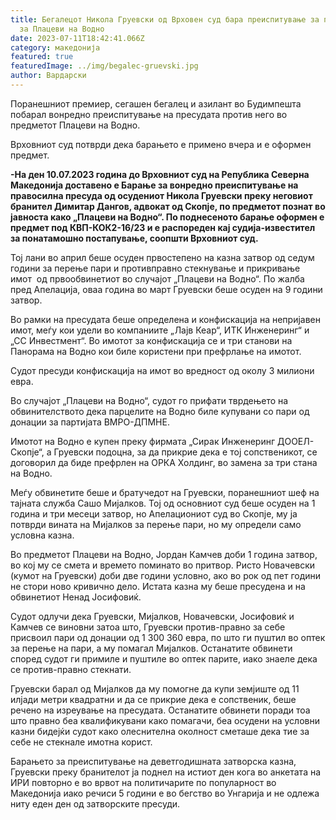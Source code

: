 ```yaml
---
title: Бегалецот Никола Груевски од Врховен суд бара преиспитување за пресудата
  за Плацеви на Водно
date: 2023-07-11T18:42:41.066Z
category: македонија
featured: true
featuredImage: ../img/begalec-gruevski.jpg
author: Вардарски
---
```

<!--StartFragment-->

Поранешниот премиер, сегашен бегалец и азилант во Будимпешта побарал вонредно преиспитување на пресудата против него во предметот Плацеви на Водно.

Врховниот суд потврди дека барањето е примено вчера и е оформен предмет.

**\-На ден 10.07.2023 година до Врховниот суд на Република Северна Македонија доставено е Барање за вонредно преиспитување на правосилна пресуда од осудениот Никола Груевски преку неговиот бранител Димитар Дангов, адвокат од Скопје, по предметот познат во јавноста како „Плацеви на Водно“. По поднесеното барање оформен е предмет под КВП-КОК2-16/23 и е распореден кај судија-известител за понатамошно постапување, соопшти Врховниот суд.**

Тој лани во април беше осуден првостепено на казна затвор од седум години за перење пари и противправно стекнување и прикривање имот  од првообвинетиот во случајот „Плацеви на Водно“. По жалба пред Апелација, оваа година во март Груевски беше осуден на 9 години затвор.

Во рамки на пресудата беше определена и конфискација на непријавен имот, меѓу кои удели во компаниите „Лајв Кеар“, ИТК Инженеринг“ и „СС Инвестмент“. Во имотот за конфискација се и три станови на Панорама на Водно кои биле користени при префрлање на имотот.

Судот пресуди конфискација на имот во вредност од околу 3 милиони евра.

Во случајот „Плацеви на Водно“, судот го прифати тврдењето на обвинителството дека парцелите на Водно биле купувани со пари од донации за партијата ВМРО-ДПМНЕ.

Имотот на Водно е купен преку фирмата „Сирак Инженеринг ДООЕЛ-Скопје“, а Груевски подоцна, за да прикрие дека е тој сопственикот, се договорил да биде префрлен на ОРКА Холдинг, во замена за три стана на Водно.

Меѓу обвинетите беше и братучедот на Груевски, поранешниот шеф на тајната служба Сашо Мијалков. Тој од основниот суд беше осуден на 1 година и три месеци затвор, но Апелациониот суд во Скопје, му ја потврди вината на Мијалков за перење пари, но му определи само условна казна.

Во предметот Плацеви на Водно, Јордан Камчев доби 1 година затвор, во кој му се смета и времето поминато во притвор. Ристо Новачевски (кумот на Груевски) доби две години условно, ако во рок од пет години не стори ново кривично дело. Истата казна му беше пресудена и на обвинетиот Ненад Јосифовиќ.

Судот одлучи дека Груевски, Мијалков, Новачевски, Јосифовиќ и Камчев се виновни затоа што, Груевски против-правно за себе присвоил пари од донации од 1 300 360 евра, по што ги пуштил во оптек за перење на пари, а му помагал Мијалков. Останатите обвинети според судот ги примиле и пуштиле во оптек парите, иако знаеле дека се против-правно стекнати.

Груевски барал од Мијалков да му помогне да купи земјиште од 11 илјади метри квадратни и да се прикрие дека е сопственик, беше речено на изреување на пресудата. Останатите обвинети поради тоа што правно беа квалификувани како помагачи, беа осудени на условни казни бидејќи судот како олеснителна околност сметаше дека тие за себе не стекнале имотна корист.

Барањето за преиспитување на деветгодишната затворска казна, Груевски преку бранителот ја поднел на истиот ден кога во анкетата на ИРИ повторно е во врвот на политичарите по популарност во Македонија иако речиси 5 години е во бегство во Унгарија и не одлежа ниту еден ден од затворските пресуди.

<!--EndFragment-->